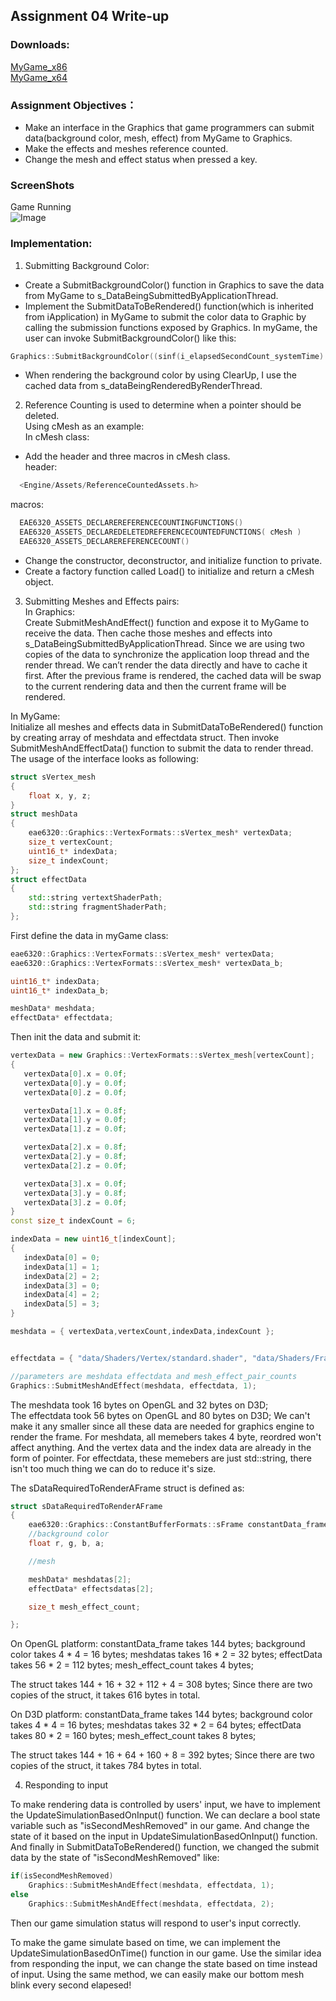 
## Assignment 04 Write-up

### Downloads: 
[MyGame_x86](https://github.com/XingnanChen/Engineer2/blob/master/Assignment04/MyGame_OpenGL.zip?raw=true)  
[MyGame_x64](https://github.com/XingnanChen/Engineer2/blob/master/Assignment04/MyGame_D3D.zip?raw=true)


### Assignment Objectives：
- Make an interface in the Graphics that game programmers can submit data(background color, mesh, effect) from MyGame to Graphics.  
- Make the effects and meshes reference counted.  
- Change the mesh and effect status when pressed a key.  


### ScreenShots
Game Running  
![Image](Assignment04/gamerunning.gif)  
 
### Implementation:
1. Submitting Background Color:  
- Create a SubmitBackgroundColor() function in Graphics to save the data from MyGame to s_DataBeingSubmittedByApplicationThread.   
- Implement the SubmitDataToBeRendered() function(which is inherited from iApplication) in MyGame to submit the color data to Graphic by calling the submission functions exposed by Graphics. 
In myGame, the user can invoke SubmitBackgroundColor() like this:

```cpp
Graphics::SubmitBackgroundColor((sinf(i_elapsedSecondCount_systemTime) + 1) / 2,(1 + cosf(i_elapsedSecondCount_systemTime)) / 2,0.f, 1);   
```  
- When rendering the background color by using ClearUp, I use the cached data from s_dataBeingRenderedByRenderThread.   

2. Reference Counting is used to determine when a pointer should be deleted.  
Using cMesh as an example:   
In cMesh class:   
- Add the header and three macros in cMesh class.  
header:  
```cpp
  <Engine/Assets/ReferenceCountedAssets.h>  
```
macros:  
```cpp
  EAE6320_ASSETS_DECLAREREFERENCECOUNTINGFUNCTIONS()  
  EAE6320_ASSETS_DECLAREDELETEDREFERENCECOUNTEDFUNCTIONS( cMesh )  
  EAE6320_ASSETS_DECLAREREFERENCECOUNT()  
```
- Change the constructor, deconstructor, and initialize function to private. 
- Create a factory function called Load() to initialize and return a cMesh object.    

3. Submitting Meshes and Effects pairs:  
In Graphics:  
Create SubmitMeshAndEffect() function and expose it to MyGame to receive the data. Then cache those meshes and effects into s_DataBeingSubmittedByApplicationThread. Since we are using two copies of the data to synchronize the application loop thread and the render thread. We can’t render the data directly and have to cache it first. After the previous frame is rendered, the cached data will be swap to the current rendering data and then the current frame will be rendered.  

In MyGame:  
Initialize all meshes and effects data in SubmitDataToBeRendered() function by creating array of meshdata and effectdata struct. Then invoke SubmitMeshAndEffectData() function to submit the data to render thread. 
The usage of the interface looks as following:
```cpp
struct sVertex_mesh  
{  
	float x, y, z;  
} 
struct meshData
{
	eae6320::Graphics::VertexFormats::sVertex_mesh* vertexData;
	size_t vertexCount;
	uint16_t* indexData;
	size_t indexCount;
}; 
struct effectData
{
	std::string vertextShaderPath;
	std::string fragmentShaderPath;
};
```
First define the data in myGame class:
 ```cpp
eae6320::Graphics::VertexFormats::sVertex_mesh* vertexData;
eae6320::Graphics::VertexFormats::sVertex_mesh* vertexData_b;

uint16_t* indexData;
uint16_t* indexData_b;

meshData* meshdata;
effectData* effectdata;
```
Then init the data and submit it:

 ```cpp
vertexData = new Graphics::VertexFormats::sVertex_mesh[vertexCount];
{
	vertexData[0].x = 0.0f;
	vertexData[0].y = 0.0f;
	vertexData[0].z = 0.0f;

	vertexData[1].x = 0.8f;
	vertexData[1].y = 0.0f;
	vertexData[1].z = 0.0f;

	vertexData[2].x = 0.8f;
	vertexData[2].y = 0.8f;
	vertexData[2].z = 0.0f;

	vertexData[3].x = 0.0f;
	vertexData[3].y = 0.8f;
	vertexData[3].z = 0.0f;
}
const size_t indexCount = 6;

indexData = new uint16_t[indexCount];
{
	indexData[0] = 0;
	indexData[1] = 1;
	indexData[2] = 2;
	indexData[3] = 0;
	indexData[4] = 2;
	indexData[5] = 3;
}

meshdata = { vertexData,vertexCount,indexData,indexCount };


effectdata = { "data/Shaders/Vertex/standard.shader", "data/Shaders/Fragment/myShader.shader" };

//parameters are meshdata effectdata and mesh_effect_pair_counts
Graphics::SubmitMeshAndEffect(meshdata, effectdata, 1);
```  
The meshdata took 16 bytes on OpenGL and 32 bytes on D3D;  
The effectdata took 56 bytes on OpenGL and 80 bytes on D3D;
We can't make it any smaller since all these data are needed for graphics engine to render the frame. 
For meshdata, all memebers takes 4 byte, reordred won't affect anything. And the vertex data and the index data are already in the form of pointer.
For effectdata, these memebers are just std::string, there isn't too much thing we can do to reduce it's size.


The sDataRequiredToRenderAFrame struct is defined as:
```cpp
struct sDataRequiredToRenderAFrame
{
	eae6320::Graphics::ConstantBufferFormats::sFrame constantData_frame;
	//background color
	float r, g, b, a;

	//mesh

	meshData* meshdatas[2];
	effectData* effectsdatas[2];

	size_t mesh_effect_count;

};
```

On OpenGL platform:
constantData_frame takes 144 bytes;
background color takes 4 * 4 = 16 bytes;
meshdatas takes 16 * 2 = 32 bytes;
effectData takes 56 * 2 = 112 bytes;
mesh_effect_count takes 4 bytes;

The struct takes 144 + 16 + 32 + 112 + 4 = 308 bytes;
Since there are two copies of the struct, it takes 616 bytes in total.

On D3D platform:
constantData_frame takes 144 bytes;
background color takes 4 * 4 = 16 bytes;
meshdatas takes 32 * 2 = 64 bytes;
effectData takes 80 * 2 = 160 bytes;
mesh_effect_count takes 8 bytes;

The struct takes 144 + 16 + 64 + 160 + 8 = 392 bytes;
Since there are two copies of the struct, it takes 784 bytes in total.  

4. Responding to input

To make rendering data is controlled by users' input, we have to implement the UpdateSimulationBasedOnInput() function. We can declare a bool state variable such as "isSecondMeshRemoved" in our game. And change the state of it based on the input in UpdateSimulationBasedOnInput() function. And finally in SubmitDataToBeRendered() function,
we changed the submit data by the state of "isSecondMeshRemoved" like:
```cpp
if(isSecondMeshRemoved)
	Graphics::SubmitMeshAndEffect(meshdata, effectdata, 1);
else
	Graphics::SubmitMeshAndEffect(meshdata, effectdata, 2);
```
Then our game simulation status will respond to user's input correctly.

To make the game simulate based on time, we can implement the UpdateSimulationBasedOnTime() function in our game. Use the similar idea from responding the input, we can change the state based on time instead of input. Using the same method, we can easily make our bottom mesh blink every second elapesed!
